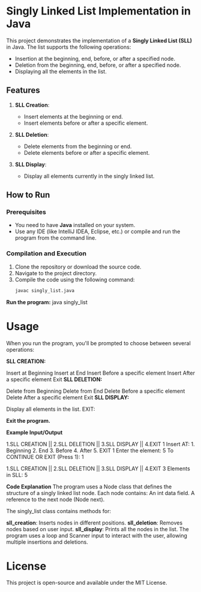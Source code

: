 # Singly Linked List Implementation in Java

This project demonstrates the implementation of a **Singly Linked List (SLL)** in Java. The list supports the following operations:
- Insertion at the beginning, end, before, or after a specified node.
- Deletion from the beginning, end, before, or after a specified node.
- Displaying all the elements in the list.

## Features

1. **SLL Creation**:
   - Insert elements at the beginning or end.
   - Insert elements before or after a specific element.
  
2. **SLL Deletion**:
   - Delete elements from the beginning or end.
   - Delete elements before or after a specific element.
  
3. **SLL Display**:
   - Display all elements currently in the singly linked list.

## How to Run

### Prerequisites
- You need to have **Java** installed on your system.
- Use any IDE (like IntelliJ IDEA, Eclipse, etc.) or compile and run the program from the command line.

### Compilation and Execution

1. Clone the repository or download the source code.
2. Navigate to the project directory.
3. Compile the code using the following command:
   ```bash
   javac singly_list.java

**Run the program:**
java singly_list

# Usage
When you run the program, you'll be prompted to choose between several operations:

**SLL CREATION:**

Insert at Beginning
Insert at End
Insert Before a specific element
Insert After a specific element
Exit
**SLL DELETION:**

Delete from Beginning
Delete from End
Delete Before a specific element
Delete After a specific element
Exit
**SLL DISPLAY:**

Display all elements in the list.
EXIT:

**Exit the program.**

**Example Input/Output**

1.SLL CREATION  ||  2.SLL DELETION  ||  3.SLL DISPLAY || 4.EXIT
1
Insert AT: 1. Beginning 2. End 3. Before 4. After 5. EXIT
1
Enter the element: 
5
To CONTINUE OR EXIT (Press 1):
1

1.SLL CREATION  ||  2.SLL DELETION  ||  3.SLL DISPLAY || 4.EXIT
3
Elements in SLL: 5 

**Code Explanation**
The program uses a Node class that defines the structure of a singly linked list node. Each node contains:
An int data field.
A reference to the next node (Node next).

The singly_list class contains methods for:

**sll_creation**: Inserts nodes in different positions.
**sll_deletion**: Removes nodes based on user input.
**sll_display**: Prints all the nodes in the list.
The program uses a loop and Scanner input to interact with the user, allowing multiple insertions and deletions.

# License
This project is open-source and available under the MIT License.